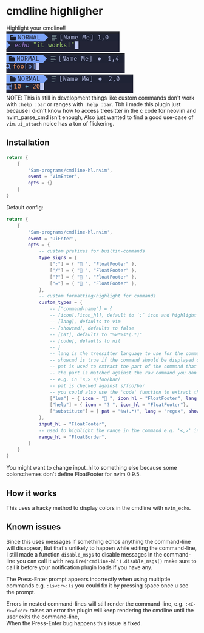 # cmdline highligher
Highlight your cmdline!!  
![preview/preview1](preview/preview1.png)  
![preview/preview2](preview/preview2.png)  
![preview/preview3](preview/preview3.png)  
NOTE: This is still in development things like custom commands don't work with `:help :bar` or ranges with `:help :bar`.
Tbh i made this plugin just because i didn't know how to access treesitter in the c code for neovim and nvim_parse_cmd isn't enough, Also just wanted to find a good use-case of `vim.ui_attach` noice has a ton of flickering.
## Installation
```lua
return {
    {
        'Sam-programs/cmdline-hl.nvim',
        event = 'VimEnter',
        opts = {}
    }
}
```
Default config:
```lua
return {
    {
        'Sam-programs/cmdline-hl.nvim',
        event = 'UiEnter',
        opts = {
            -- custom prefixes for builtin-commands
            type_signs = {
                [":"] = { " ", "FloatFooter" },
                ["/"] = { " ", "FloatFooter" },
                ["?"] = { " ", "FloatFooter" },
                ["="] = { " ", "FloatFooter" },
            },
            -- custom formatting/highlight for commands
            custom_types = {
                -- ["command-name"] = {
                -- [icon],[icon_hl], default to `:` icon and highlight
                -- [lang], defaults to vim
                -- [showcmd], defaults to false
                -- [pat], defaults to "%w*%s*(.*)"
                -- [code], defaults to nil
                -- }
                -- lang is the treesitter language to use for the commands
                -- showcmd is true if the command should be displayed or to only show the icon
                -- pat is used to extract the part of the command that needs highlighting
                -- the part is matched against the raw command you don't need to worry about ranges
                -- e.g. in 's,>'s/foo/bar/
                -- pat is checked against s/foo/bar
                -- you could also use the 'code' function to extract the part that needs highlighting
                ["lua"] = { icon = " ", icon_hl = "FloatFooter", lang = "lua" },
                ["help"] = { icon = "? ", icon_hl = "FloatFooter"},
                ["substitute"] = { pat = "%w(.*)", lang = "regex", show_cmd = true },
            },
            input_hl = "FloatFooter",
            -- used to highlight the range in the command e.g. '<,>' in '<,>'s
            range_hl = "FloatBorder",
        }
    }
}
```
You might want to change input_hl to something else because some colorschemes don't define FloatFooter for nvim 0.9.5.
## How it works
This uses a hacky method to display colors in the cmdline with `nvim_echo`.

## Known issues
Since this uses messages if something echos anything the command-line will disappear, But that's unlikely to happen while editing the command-line, 
I still made a function `disable_msgs` to disable messages in the command-line you can call it with `require('cmdline-hl').disable_msgs()` make sure to call it before your notification plugin loads if you have any.

The Press-Enter prompt appears incorrectly when using multiptle commands e.g. `:ls<cr>:ls` you could fix it by pressing space once u see the prompt.

Errors in nested command-lines will still render the command-line, e.g. `:<C-r>=f<cr>` raises an error the plugin will keep rendering the cmdline until the user exits the command-line,  
When the Press-Enter bug happens this issue is fixed.

